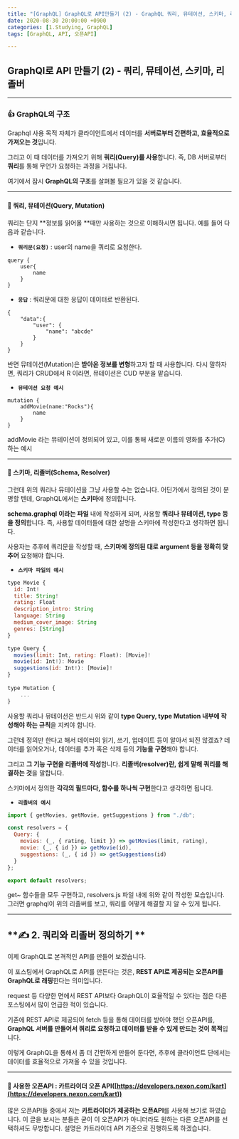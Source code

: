 ```yaml
---
title: "[GraphQL] GraphQL로 API만들기 (2) - GraphQL 쿼리, 뮤테이션, 스키마, 리졸버"
date: 2020-08-30 20:00:00 +0900
categories: [1.Studying, GraphQL]
tags: [GraphQL, API, 오픈API]

---
```




##  **GraphQl로 API 만들기 (2) - 쿼리, 뮤테이션, 스키마, 리졸버**

------

### **👍 GraphQL의 구조**

Graphql 사용 목적 자체가 클라이언트에서 데이터를 **서버로부터 간편하고, 효율적으로 가져오는 것**입니다.

그리고 이 때 데이터를 가져오기 위해 **쿼리(Query)를 사용**합니다. 즉, DB 서버로부터 **쿼리**를 통해 무언가 요청하는 과정을 거칩니다.

여기에서 잠시 **GraphQL의 구조**를 살펴볼 필요가 있을 것 같습니다.

------



#### **📙 쿼리, 뮤테이션(Query, Mutation)**

쿼리는 단지 **정보를 읽어올 **때만 사용하는 것으로 이해하시면 됩니다. 예를 들어 다음과 같습니다.

* **`쿼리문(요청)`** : user의 name을 쿼리로 요청한다.

```
query {
	user{
		name
	}
}
```

* **`응답`** : 쿼리문에 대한 응답이 데이터로 반환된다.

```
{
	"data":{
		"user": {
			"name": "abcde"
		}
	}
}
```

반면 뮤테이션(Mutation)은 **받아온 정보를 변형**하고자 할 때 사용합니다. 다시 말하자면, 쿼리가 CRUD에서 R 이라면, 뮤테이션은 CUD 부분을 맡습니다.

* **`뮤테이션 요청 예시`**

```
mutation {
	addMovie(name:"Rocks"){
		name
	}
}
```

addMovie 라는 뮤테이션이 정의되어 있고, 이를 통해 새로운 이름의 영화를 추가(C) 하는 예시

------

#### **📙 스키마, 리졸버(Schema, Resolver)**

그런데 위의 쿼리나 뮤테이션을 그냥 사용할 수는 없습니다. 어딘가에서 정의된 것이 분명할 텐데, GraphQL에서는 **스키마**에 정의합니다.

**schema.graphql 이라는 파일** 내에 작성하게 되며, 사용할 **쿼리나 뮤테이션, type 등을 정의**합니다. 즉, 사용할 데이터들에 대한 설명을 스키마에 작성한다고 생각하면 됩니다.

사용자는 추후에 쿼리문을 작성할 때, **스키마에 정의된 대로 argument 등을 정확히 맞추어** 요청해야 합니다.

* **`스키마 파일의 예시`**

```js
type Movie {
  id: Int!
  title: String!
  rating: Float
  description_intro: String
  language: String
  medium_cover_image: String
  genres: [String]
}

type Query {
  movies(limit: Int, rating: Float): [Movie]!
  movie(id: Int!): Movie
  suggestions(id: Int!): [Movie]!
}
  
type Mutation {
    ...
}
```

사용할 쿼리나 뮤테이션은 반드시 위와 같이 **type Query, type Mutation 내부에 작성해야 하는 규칙**을 지켜야 합니다.

그런데 정의만 한다고 해서 데이터의 읽기, 쓰기, 업데이트 등이 알아서 되진 않겠죠? 데이터를 읽어오거나, 데이터를 추가 혹은 삭제 등의 **기능을 구현**해야 합니다.

그리고 **그 기능 구현을 리졸버에 작성**합니다. **리졸버(resolver)란, 쉽게 말해 쿼리를 해결하는 것**을 말합니다.

스키마에서 정의한 **각각의 필드마다, 함수를 하나씩 구현**한다고 생각하면 됩니다.

* **`리졸버의 예시`**

```js
import { getMovies, getMovie, getSuggestions } from "./db";

const resolvers = {
  Query: {
    movies: (_, { rating, limit }) => getMovies(limit, rating),
    movie: (_, { id }) => getMovie(id),
    suggestions: (_, { id }) => getSuggestions(id)
  }
};

export default resolvers;
```

get~ 함수들을 모두 구현하고, resolvers.js 파일 내에 위와 같이 작성한 모습입니다. 그러면 graphql이 위의 리졸버를 보고, 쿼리를 어떻게 해결할 지 알 수 있게 됩니다.



------

## **✍ 2. 쿼리와 리졸버 정의하기 **

이제 GraphQL로 본격적인 API를 만들어 보겠습니다.

이 포스팅에서 GraphQL로 API를 만든다는 것은, **REST API로 제공되는 오픈API를 GraphQL로 래핑**한다는 의미입니다. 

request 등 다양한 면에서 REST API보다 GraphQL이 효율적일 수 있다는 점은 다른 포스팅에서 많이 언급한 적이 있습니다.

기존에 REST API로 제공되어 fetch 등을 통해 데이터를 받아야 했던 오픈API를, **GraphQL 서버를 만들어서 쿼리로 요청하고 데이터를 받을 수 있게 만드는 것이 목적**입니다.

이렇게 GraphQL을 통해서 좀 더 간편하게 만들어 둔다면, 추후에 클라이언트 단에서는 데이터를 효율적으로 가져올 수 있을 것입니다.

------



#### **📲 사용한 오픈API** : 카트라이더 오픈 API([https://developers.nexon.com/kart](https://developers.nexon.com/kart))

많은 오픈API들 중에서 저는 **카트라이더가 제공하는 오픈API**를 사용해 보기로 하였습니다. 이 글을 보시는 분들은 굳이 이 오픈API가 아니더라도 원하는 다른 오픈API를 선택하셔도 무방합니다. 설명은 카트라이더 API 기준으로 진행하도록 하겠습니다.

